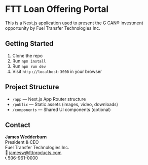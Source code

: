 # FTT Loan Offering Portal

This is a Next.js application used to present the G CAN® investment opportunity by Fuel Transfer Technologies Inc.

## Getting Started

1. Clone the repo
2. Run `npm install`
3. Run `npm run dev`
4. Visit `http://localhost:3000` in your browser

## Project Structure

- `/app` — Next.js App Router structure
- `/public` — Static assets (images, video, downloads)
- `/components` — Shared UI components (optional)

## Contact

**James Wedderburn**  
President & CEO  
Fuel Transfer Technologies Inc.  
📧 jamesw@fttproducts.com  
📞 506-961-0000
